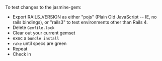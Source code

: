 To test changes to the jasmine-gem:

* Export RAILS_VERSION as either "pojs" (Plain Old JavaScript -- IE, no rails bindings), or "rails3" to test environments other than Rails 4.
* Delete `Gemfile.lock`
* Clear out your current gemset
* exec a `bundle install`
* `rake` until specs are green
* Repeat
* Check in
